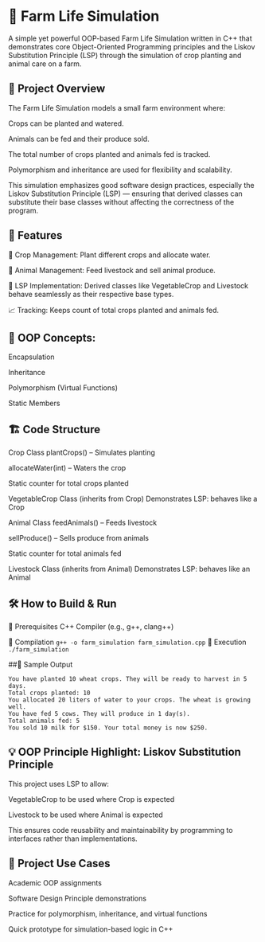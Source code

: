 # 🌾 Farm Life Simulation

A simple yet powerful OOP-based Farm Life Simulation written in C++ that demonstrates core Object-Oriented Programming principles and the Liskov Substitution Principle (LSP) through the simulation of crop planting and animal care on a farm.

## 📌 Project Overview
The Farm Life Simulation models a small farm environment where:

Crops can be planted and watered.

Animals can be fed and their produce sold.

The total number of crops planted and animals fed is tracked.

Polymorphism and inheritance are used for flexibility and scalability.

This simulation emphasizes good software design practices, especially the Liskov Substitution Principle (LSP) — ensuring that derived classes can substitute their base classes without affecting the correctness of the program.

## 🚜 Features

🌱 Crop Management: Plant different crops and allocate water.

🐄 Animal Management: Feed livestock and sell animal produce.

🔁 LSP Implementation: Derived classes like VegetableCrop and Livestock behave seamlessly as their respective base types.

📈 Tracking: Keeps count of total crops planted and animals fed.

## 🧠 OOP Concepts:

Encapsulation

Inheritance

Polymorphism (Virtual Functions)

Static Members

## 🏗️ Code Structure

Crop Class
plantCrops() – Simulates planting

allocateWater(int) – Waters the crop

Static counter for total crops planted

VegetableCrop Class (inherits from Crop)
Demonstrates LSP: behaves like a Crop

Animal Class
feedAnimals() – Feeds livestock

sellProduce() – Sells produce from animals

Static counter for total animals fed

Livestock Class (inherits from Animal)
Demonstrates LSP: behaves like an Animal

## 🛠️ How to Build & Run
🔹 Prerequisites
C++ Compiler (e.g., g++, clang++)

🔹 Compilation
`
g++ -o farm_simulation farm_simulation.cpp
`
🔹 Execution
`
./farm_simulation
`

##📌 Sample Output

```
You have planted 10 wheat crops. They will be ready to harvest in 5 days.
Total crops planted: 10
You allocated 20 liters of water to your crops. The wheat is growing well.
You have fed 5 cows. They will produce in 1 day(s).
Total animals fed: 5
You sold 10 milk for $150. Your total money is now $250.
```
## 💡 OOP Principle Highlight: Liskov Substitution Principle
This project uses LSP to allow:

VegetableCrop to be used where Crop is expected

Livestock to be used where Animal is expected

This ensures code reusability and maintainability by programming to interfaces rather than implementations.

## 📁 Project Use Cases
Academic OOP assignments

Software Design Principle demonstrations

Practice for polymorphism, inheritance, and virtual functions

Quick prototype for simulation-based logic in C++

